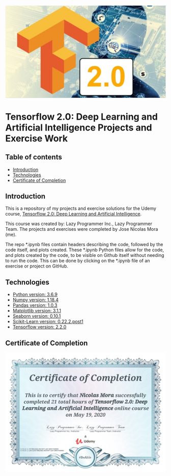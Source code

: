 <p align="center"><img src="./images/Tensorflow 2.0 Deep Learning and Artificial Intelligence.PNG"></p>

# Tensorflow 2.0: Deep Learning and Artificial Intelligence Projects and Exercise Work

## Table of contents
* [Introduction](#introduction)
* [Technologies](#technologies)
* [Certificate of Completion](#certificate)

## Introduction
This is a repository of my projects and exercise solutions for the Udemy course, [Tensorflow 2.0: Deep Learning and Artificial Intelligence](https://www.udemy.com/course/deep-learning-tensorflow-2/).

This course was created by: Lazy Programmer Inc., Lazy Programmer Team.
The projects and exercises were completed by Jose Nicolas Mora (me).

The repo *.ipynb files contain headers describing the code, followed by the code itself, and plots created. These *.ipynb Python files allow for the code, and plots created by the code, to be visible on Github itself without needing to run the code. This can be done by clicking on the *.ipynb file of an exercise or project on GitHub.

## Technologies
- [Python version: 3.6.9](https://www.python.org)
- [Numpy version: 1.18.4](https://numpy.org)
- [Pandas version: 1.0.3](https://pandas.pydata.org)
- [Matplotlib version: 3.1.1](https://matplotlib.org)
- [Seaborn version: 0.10.1](https://pypi.org/project/seaborn/)
- [Scikit-Learn version: 0.22.2.post1](https://scikit-learn.org/stable/index.html)
- [Tensorflow version: 2.2.0](https://www.tensorflow.org)

## Certificate of Completion
<p align="center"><img src="./images/Tensorflow_2.0_Deep_Learning_and_Artificial_Intelligence_Certificate.jpg"></p>


